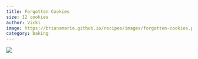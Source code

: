 ```yaml
---
title: Forgotten Cookies
size: 12 cookies
author: Vicki
image: https://brianamarie.github.io/recipes/images/forgotten-cookies.png
category: baking
---
```

![](https://brianamarie.github.io/recipes/images/forgotten-cookies.png)
